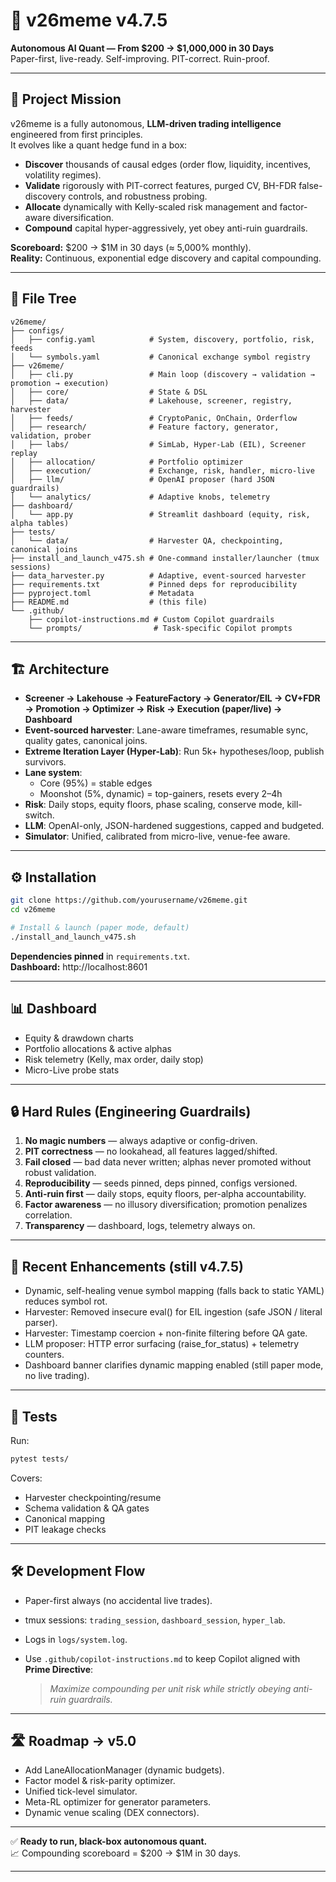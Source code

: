 # 🧠 v26meme v4.7.5

**Autonomous AI Quant — From $200 → $1,000,000 in 30 Days**  
Paper-first, live-ready. Self-improving. PIT-correct. Ruin-proof.

---

## 🚀 Project Mission

v26meme is a fully autonomous, **LLM-driven trading intelligence** engineered from first principles.  
It evolves like a quant hedge fund in a box:

* **Discover** thousands of causal edges (order flow, liquidity, incentives, volatility regimes).
* **Validate** rigorously with PIT-correct features, purged CV, BH-FDR false-discovery controls, and robustness probing.
* **Allocate** dynamically with Kelly-scaled risk management and factor-aware diversification.
* **Compound** capital hyper-aggressively, yet obey anti-ruin guardrails.

**Scoreboard:** $200 → $1M in 30 days (≈ 5,000% monthly).  
**Reality:** Continuous, exponential edge discovery and capital compounding.

---

## 📂 File Tree

```
v26meme/
├── configs/
│   ├── config.yaml            # System, discovery, portfolio, risk, feeds
│   └── symbols.yaml           # Canonical exchange symbol registry
├── v26meme/
│   ├── cli.py                 # Main loop (discovery → validation → promotion → execution)
│   ├── core/                  # State & DSL
│   ├── data/                  # Lakehouse, screener, registry, harvester
│   ├── feeds/                 # CryptoPanic, OnChain, Orderflow
│   ├── research/              # Feature factory, generator, validation, prober
│   ├── labs/                  # SimLab, Hyper-Lab (EIL), Screener replay
│   ├── allocation/            # Portfolio optimizer
│   ├── execution/             # Exchange, risk, handler, micro-live
│   ├── llm/                   # OpenAI proposer (hard JSON guardrails)
│   └── analytics/             # Adaptive knobs, telemetry
├── dashboard/
│   └── app.py                 # Streamlit dashboard (equity, risk, alpha tables)
├── tests/
│   └── data/                  # Harvester QA, checkpointing, canonical joins
├── install_and_launch_v475.sh # One-command installer/launcher (tmux sessions)
├── data_harvester.py          # Adaptive, event-sourced harvester
├── requirements.txt           # Pinned deps for reproducibility
├── pyproject.toml             # Metadata
├── README.md                  # (this file)
└── .github/
    ├── copilot-instructions.md # Custom Copilot guardrails
    └── prompts/                # Task-specific Copilot prompts
```

---

## 🏗️ Architecture

* **Screener → Lakehouse → FeatureFactory → Generator/EIL → CV+FDR → Promotion → Optimizer → Risk → Execution (paper/live) → Dashboard**
* **Event-sourced harvester**: Lane-aware timeframes, resumable sync, quality gates, canonical joins.
* **Extreme Iteration Layer (Hyper-Lab)**: Run 5k+ hypotheses/loop, publish survivors.
* **Lane system**:
  * Core (95%) = stable edges
  * Moonshot (5%, dynamic) = top-gainers, resets every 2–4h
* **Risk**: Daily stops, equity floors, phase scaling, conserve mode, kill-switch.
* **LLM**: OpenAI-only, JSON-hardened suggestions, capped and budgeted.
* **Simulator**: Unified, calibrated from micro-live, venue-fee aware.

---

## ⚙️ Installation

```bash
git clone https://github.com/yourusername/v26meme.git
cd v26meme

# Install & launch (paper mode, default)
./install_and_launch_v475.sh
```

**Dependencies pinned** in `requirements.txt`.  
**Dashboard:** http://localhost:8601

---

## 📊 Dashboard

* Equity & drawdown charts
* Portfolio allocations & active alphas
* Risk telemetry (Kelly, max order, daily stop)
* Micro-Live probe stats

---

## 🔒 Hard Rules (Engineering Guardrails)

1. **No magic numbers** — always adaptive or config-driven.
2. **PIT correctness** — no lookahead, all features lagged/shifted.
3. **Fail closed** — bad data never written; alphas never promoted without robust validation.
4. **Reproducibility** — seeds pinned, deps pinned, configs versioned.
5. **Anti-ruin first** — daily stops, equity floors, per-alpha accountability.
6. **Factor awareness** — no illusory diversification; promotion penalizes correlation.
7. **Transparency** — dashboard, logs, telemetry always on.

---

## 🔄 Recent Enhancements (still v4.7.5)

* Dynamic, self-healing venue symbol mapping (falls back to static YAML) reduces symbol rot.
* Harvester: Removed insecure eval() for EIL ingestion (safe JSON / literal parser).
* Harvester: Timestamp coercion + non-finite filtering before QA gate.
* LLM proposer: HTTP error surfacing (raise_for_status) + telemetry counters.
* Dashboard banner clarifies dynamic mapping enabled (still paper mode, no live trading).

---

## 🧪 Tests

Run:

```bash
pytest tests/
```

Covers:

* Harvester checkpointing/resume
* Schema validation & QA gates
* Canonical mapping
* PIT leakage checks

---

## 🛠️ Development Flow

* Paper-first always (no accidental live trades).
* tmux sessions: `trading_session`, `dashboard_session`, `hyper_lab`.
* Logs in `logs/system.log`.
* Use `.github/copilot-instructions.md` to keep Copilot aligned with **Prime Directive**:

  > *Maximize compounding per unit risk while strictly obeying anti-ruin guardrails.*

---

## 🛣️ Roadmap → v5.0

* Add LaneAllocationManager (dynamic budgets).
* Factor model & risk-parity optimizer.
* Unified tick-level simulator.
* Meta-RL optimizer for generator parameters.
* Dynamic venue scaling (DEX connectors).

---

✅ **Ready to run, black-box autonomous quant.**  
📈 Compounding scoreboard = $200 → $1M in 30 days.

---
